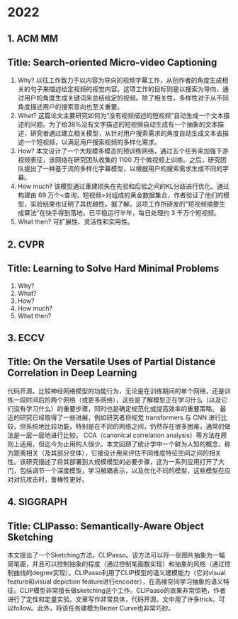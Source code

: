 # 2022
## 1. ACM MM
## Title: Search-oriented Micro-video Captioning
1. Why? 以往工作致力于以内容为导向的视频字幕工作，从创作者的角度生成相关的句子来描述给定视频的视觉内容。这项工作的目标则是以搜索为导向，通过用户的角度生成关键词来总结给定的视频。除了相关性，多样性对于从不同角度描述用户的搜索意向也至关重要。
2. What? 这篇论文主要研究如何为“没有视频描述的短视频”自动生成一个文本描述的问题。为了给38%没有文字描述的短视频自动生成有一个抽象的文本描述，研究者通过建立相关模型，从针对用户搜索需求的角度自动生成文本去描述一个短视频，以满足用户搜索视频的多样化需求。
3. How? 本文设计了一个大规模多模态的预训练网络，通过五个任务来加强下游视频表征，该网络在研究团队收集的 1100 万个微视频上训练。之后，研究团队提出了一种基于流的多样化字幕模型，以根据用户的搜索需求生成不同的字幕。
4. How much? 该模型通过重建损失在先验和后验之间的KL分歧进行优化。通过构建由 69 万个<查询，短视频>对组成的黄金数据集合，作者验证了他们的模型，实验结果也证明了其优越性。据了解，这项工作所研发的“短视频摘要生成算法”在快手得到落地，已平稳运行半年，每日处理约 3 千万个短视频。
5. What then? 可扩展性、灵活性和实用性。
## 2. CVPR
## Title: Learning to Solve Hard Minimal Problems
1. Why? 
2. What? 
3. How? 
4. How much? 
5. What then? 
## 3. ECCV
## Title: On the Versatile Uses of Partial Distance Correlation in Deep Learning
代码开源。比较神经网络模型的功能行为，无论是在训练期间的单个网络，还是训练一段时间后的两个网络（或更多网络），这些是了解模型正在学习什么（以及它们没有学习什么）的重要步骤，同时也是确定规范化或提高效率的重要策略。
最近的研究已经取得了一些进展，例如研究者将视觉 transformers 与 CNN 进行比较，但系统地比较功能，特别是在不同的网络之间，仍然存在很多困难，通常的做法是一层一层地进行比较。
CCA（canonical correlation analysis）等方法在原则上适用，但迄今为止用的人很少。本文回顾了统计学中一个鲜为人知的概念，称为距离相关（及其部分变体），它被设计用来评估不同维度特征空间之间的相关性。该研究描述了将其部署到大规模模型的必要步骤，这为一系列应用打开了大门，包括调节一个深度模型，学习解耦表示，以及优化不同的模型，这些模型在应对对抗攻击时，鲁棒性更好。
## 4. SIGGRAPH
## Title: CLIPasso: Semantically-Aware Object Sketching
本文提出了一个Sketching方法，CLIPasso。该方法可以将一张图片抽象为一幅简笔画，并且可以控制抽象的程度（通过控制笔画数实现）和抽象的风格（通过控制曲线的degree实现）。CLIPasso利用了CLIP模型的语义建模能力（它对visual feature和visual depiction feature进行encoder），在高维空间学习抽象的语义特征。CLIP模型非常擅长做sketching这个工作。CLIPaaso的效果非常惊艳，作者进行了定性和定量实验。文章写作非常具体，代码开源。文中用了许多trick，可以follow。此外，将该任务建模为Bezier Curve也非常巧妙。